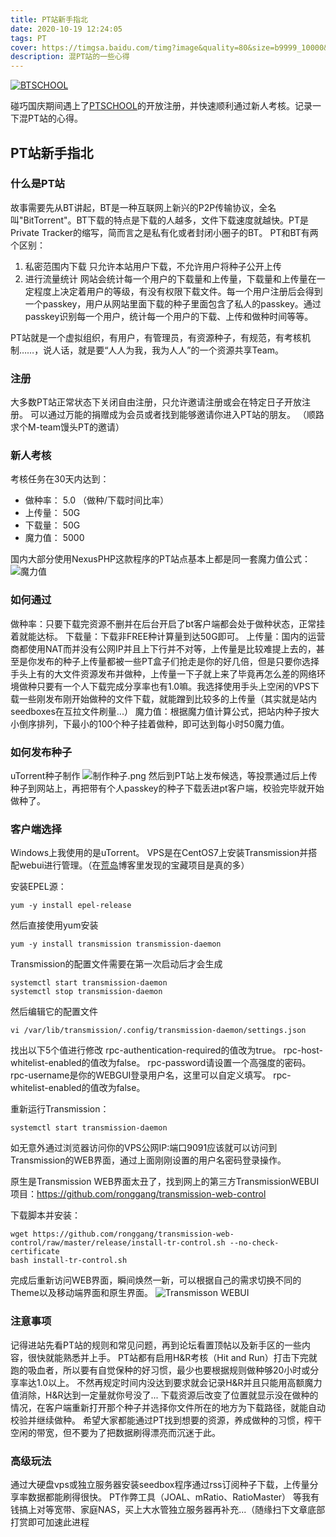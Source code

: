 ```yaml
---
title: PT站新手指北
date: 2020-10-19 12:24:05
tags: PT
cover: https://timgsa.baidu.com/timg?image&quality=80&size=b9999_10000&sec=1603275634470&di=a4f43895034dea2b31c12995f198bd69&imgtype=0&src=http%3A%2F%2Fwww.01caijing.com%2Fu%2Fcms%2Fwww%2F201511%2F0115451271g6.jpg
description: 混PT站的一些心得
---
```

[![BTSCHOOL](https://pt.btschool.club/pic/prolink.png "BTSCHOOL - 汇聚每一个人的影响力")](https://pt.btschool.club/promotionlink.php?key=493f313256638158bfe90b22c5164eb6)

碰巧国庆期间遇上了[PTSCHOOL](https://pt.btschool.club/promotionlink.php?key=493f313256638158bfe90b22c5164eb6)的开放注册，并快速顺利通过新人考核。记录一下混PT站的心得。

## PT站新手指北
### 什么是PT站
故事需要先从BT讲起，BT是一种互联网上新兴的P2P传输协议，全名叫"BitTorrent"。BT下载的特点是下载的人越多，文件下载速度就越快。PT是Private Tracker的缩写，简而言之是私有化或者封闭小圈子的BT。
PT和BT有两个区别：
1. 私密范围内下载
只允许本站用户下载，不允许用户将种子公开上传
2. 进行流量统计
网站会统计每一个用户的下载量和上传量，下载量和上传量在一定程度上决定着用户的等级，有没有权限下载文件。每一个用户注册后会得到一个passkey，用户从网站里面下载的种子里面包含了私人的passkey。通过passkey识别每一个用户，统计每一个用户的下载、上传和做种时间等等。

PT站就是一个虚拟组织，有用户，有管理员，有资源种子，有规范，有考核机制……，说人话，就是要“人人为我，我为人人”的一个资源共享Team。
### 注册
大多数PT站正常状态下关闭自由注册，只允许邀请注册或会在特定日子开放注册。
可以通过万能的捐赠成为会员或者找到能够邀请你进入PT站的朋友。
（顺路求个M-team馒头PT的邀请）

### 新人考核
考核任务在30天内达到：
* 做种率： 5.0 （做种/下载时间比率）
* 上传量： 50G
* 下载量： 50G
* 魔力值： 5000

国内大部分使用NexusPHP这款程序的PT站点基本上都是同一套魔力值公式：
![魔力值](http://5b0988e595225.cdn.sohucs.com/images/20190921/b31583e9269d40ce9b8137b8dff155e5.png "魔力值计算公式")


### 如何通过

做种率：只要下载完资源不删并在后台开启了bt客户端都会处于做种状态，正常挂着就能达标。
下载量：下载非FREE种计算量到达50G即可。
上传量：国内的运营商都使用NAT而并没有公网IP并且上下行并不对等，上传量是比较难提上去的，甚至是你发布的种子上传量都被一些PT盒子们抢走是你的好几倍，但是只要你选择手头上有的大文件资源发布并做种，上传量一下子就上来了毕竟再怎么差的网络环境做种只要有一个人下载完成分享率也有1.0嘛。我选择使用手头上空闲的VPS下载一些刚发布刚开始做种的文件下载，就能蹭到比较多的上传量（其实就是站内seedboxes在互拉文件刷量...）
魔力值：根据魔力值计算公式，把站内种子按大小倒序排列，下最小的100个种子挂着做种，即可达到每小时50魔力值。

### 如何发布种子
uTorrent种子制作
![制作种子.png](https://i.loli.net/2020/10/20/9oX2tbTxhN6vjl5.png)
然后到PT站上发布候选，等投票通过后上传种子到网站上，再把带有个人passkey的种子下载丢进pt客户端，校验完毕就开始做种了。


### 客户端选择
Windows上我使用的是uTorrent。
VPS是在CentOS7上安装Transmission并搭配webui进行管理。（在[荒岛](https://lala.im)博客里发现的宝藏项目是真的多）

安装EPEL源：
```
yum -y install epel-release
```
然后直接使用yum安装
``` 
yum -y install transmission transmission-daemon
```
Transmission的配置文件需要在第一次启动后才会生成
``` 
systemctl start transmission-daemon
systemctl stop transmission-daemon
```
然后编辑它的配置文件
```
vi /var/lib/transmission/.config/transmission-daemon/settings.json
```
找出以下5个值进行修改
rpc-authentication-required的值改为true。
rpc-host-whitelist-enabled的值改为false。
rpc-password请设置一个高强度的密码。
rpc-username是你的WEBGUI登录用户名，这里可以自定义填写。
rpc-whitelist-enabled的值改为false。

重新运行Transmission：
```
systemctl start transmission-daemon
```
如无意外通过浏览器访问你的VPS公网IP:端口9091应该就可以访问到Transmission的WEB界面，通过上面刚刚设置的用户名密码登录操作。

原生是Transmission WEB界面太丑了，找到网上的第三方TransmissionWEBUI项目：https://github.com/ronggang/transmission-web-control

下载脚本并安装：
``` 
wget https://github.com/ronggang/transmission-web-control/raw/master/release/install-tr-control.sh --no-check-certificate
bash install-tr-control.sh
```
完成后重新访问WEB界面，瞬间焕然一新，可以根据自己的需求切换不同的Theme以及移动端界面和原生界面。
![Transmisson WEBUI](https://user-images.githubusercontent.com/8065899/38598199-0d2e684c-3d8e-11e8-8b21-3cd1f3c7580a.png)


### 注意事项
记得进站先看PT站的规则和常见问题，再到论坛看置顶帖以及新手区的一些内容，很快就能熟悉并上手。
PT站都有启用H&R考核（Hit and Run）打击下完就跑的吸血者，所以要有自觉保种的好习惯，最少也要根据规则做种够20小时或分享率达1.0以上。
不然再规定时间内没达到要求就会记录H&R并且只能用高额魔力值消除，H&R达到一定量就你号没了...
下载资源后改变了位置就显示没在做种的情况，在客户端重新打开那个种子并选择你文件所在的地方为下载路径，就能自动校验并继续做种。
希望大家都能通过PT找到想要的资源，养成做种的习惯，榨干空闲的带宽，但不要为了把数据刷得漂亮而沉迷于此。

### 高级玩法
通过大硬盘vps或独立服务器安装seedbox程序通过rss订阅种子下载，上传量分享率数据都能刷得很快。
PT作弊工具（JOAL、mRatio、RatioMaster）
等我有钱搞上对等宽带、家庭NAS，买上大水管独立服务器再补充...（随缘扫下文章底部打赏即可加速此进程